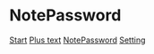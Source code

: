# NotePassword
[Start](https://github.com/dmitriymykhalchenko/NotePassword/blob/master/img/1.png)
[Plus text](https://github.com/dmitriymykhalchenko/NotePassword/blob/master/img/2.png)
[NotePassword](https://github.com/dmitriymykhalchenko/NotePassword/blob/master/img/3.png)
[Setting](https://github.com/dmitriymykhalchenko/NotePassword/blob/master/img/4.png)
